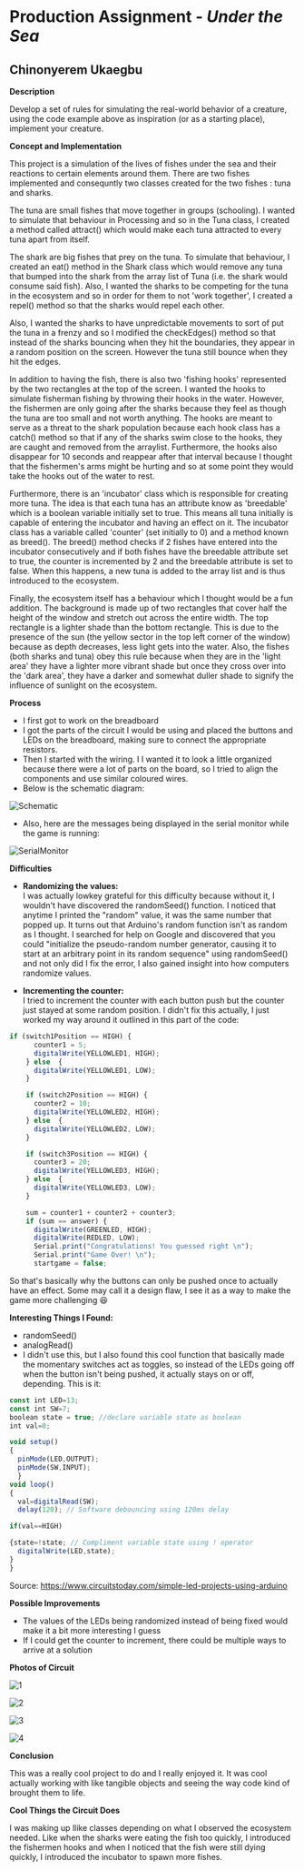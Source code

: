 # Production Assignment - *Under the Sea*

## Chinonyerem Ukaegbu


**Description**

Develop a set of rules for simulating the real-world behavior of a creature, using the code example above as inspiration (or as a starting place), implement your creature.

**Concept and Implementation**

This project is a simulation of the lives of fishes under the sea and their reactions to certain elements around them. There are two fishes implemented and consequntly two classes created for the two fishes : tuna and sharks. 

The tuna are small fishes that move together in groups (schooling). I wanted to simulate that behaviour in Processing and so in the Tuna class, I created a method called attract() which would make each tuna attracted to every tuna apart from itself. 

The  shark are big fishes that prey on the tuna. To simulate that behaviour, I created an eat() method in the Shark class which would remove any tuna that bumped into the shark from the array list of Tuna (i.e. the shark would consume said fish). Also, I wanted the sharks to be competing for the tuna in the ecosystem and so in order for them to not 'work together', I created a repel() method so that the sharks would repel each other.

Also, I wanted the sharks to have unpredictable movements to sort of put the tuna in a frenzy and so I modified the checkEdges() method so that instead of the sharks bouncing when they hit the boundaries, they appear in a random position on the screen. However the tuna still bounce when they hit the edges.

In addition to having the fish, there is also two 'fishing hooks' represented by the two rectangles at the top of the screen. I wanted the hooks to simulate fisherman fishing by throwing their hooks in the water. However, the fishermen are only going after the sharks because they feel as though the tuna are too small and not worth anything. The hooks are meant to serve as a threat to the shark population because each hook class has a catch() method so that if any of the sharks swim close to the hooks, they are caught and removed from the arraylist. Furthermore, the hooks also disappear for 10 seconds and reappear after that interval because I thought that the fishermen's arms might be hurting and so at some point they would take the hooks out of the water to rest.

Furthermore, there is an 'incubator' class which is responsible for creating more tuna. The idea is that each tuna has an attribute know as 'breedable' which is a boolean variable initially set to true. This means all tuna initially is capable of entering the incubator and having an effect on it. The incubator class has a variable called 'counter' (set initially to 0) and a method known as breed(). The breed() method checks if 2 fishes have entered into the incubator consecutively and if both fishes have the breedable attribute set to true, the counter is incremented  by 2 and the breedable attribute is set to false. When this happens, a new tuna is added to the array list and is thus introduced to the ecosystem.

Finally, the ecosystem itself has a behaviour which I thought would be a fun addition. The background is made up of two rectangles that cover half the height of the window and stretch out across the entire width. The top rectangle is a lighter shade than the bottom rectangle. This is due to the presence of the sun (the yellow sector in the top left corner of the window) because as depth decreases, less light gets into the water. Also, the fishes (both sharks and tuna) obey this rule because when they are in the 'light area' they have a lighter more vibrant shade but once they cross over into the 'dark area', they have a darker and somewhat duller shade to signify the influence of sunlight on the ecosystem.

**Process**

+ I first got to work on the breadboard
+ I got the parts of the circuit I would be using and placed the buttons and LEDs on the breadboard, making sure to connect the appropriate resistors.
+ Then I started with the wiring. I I wanted it to look a little organized because there were a lot of parts on the board, so I tried to align the components and use similar coloured wires.
+ Below is the schematic diagram:

![Schematic](images/Screenshot%20(298).jpg)

+ Also, here are the messages being displayed in the serial monitor while the game is running:

![SerialMonitor](images/Screenshot_(293).jpeg)

**Difficulties**

+ **Randomizing the values:**\
I was actually lowkey grateful for this difficulty because without it, I wouldn't have discovered the randomSeed() function. I noticed that anytime I printed the "random" value, it was the same number that popped up. It turns out that Arduino's random function isn't as random as I thought. I searched for help on Google and discovered that you could "initialize the pseudo-random number generator, causing it to start at an arbitrary point in its random sequence" using randomSeed() and not only did I fix the error, I also gained insight into how computers randomize values.

+ **Incrementing the counter:**\
I tried to increment the counter with each button push but the counter just stayed at some random position. I didn't fix this actually, I just worked my way around it outlined in this part of the code:

```js
if (switch1Position == HIGH) {
      counter1 = 5;
      digitalWrite(YELLOWLED1, HIGH);
    } else  {
      digitalWrite(YELLOWLED1, LOW);
    }

    if (switch2Position == HIGH) {
      counter2 = 10;
      digitalWrite(YELLOWLED2, HIGH);
    } else  {
      digitalWrite(YELLOWLED2, LOW);
    }

    if (switch3Position == HIGH) {
      counter3 = 20;
      digitalWrite(YELLOWLED3, HIGH);
    } else  {
      digitalWrite(YELLOWLED3, LOW);
    }

    sum = counter1 + counter2 + counter3;
    if (sum == answer) {
      digitalWrite(GREENLED, HIGH);
      digitalWrite(REDLED, LOW);
      Serial.print("Congratulations! You guessed right \n");
      Serial.print("Game Over! \n");
      startgame = false;
```
So that's basically why the buttons can only be pushed once to actually have an effect. Some may call it a design flaw, I see it as a way to make the game more challenging 😆

**Interesting Things I Found:**

+ randomSeed()
+ analogRead()
+ I didn't use this, but I also found this cool function that basically made the momentary switches act as toggles, so instead of the LEDs going off when the button isn't being pushed, it actually stays on or off, depending. This is it: 
```js
const int LED=13;
const int SW=7;
boolean state = true; //declare variable state as boolean
int val=0;

void setup()
{
  pinMode(LED,OUTPUT);
  pinMode(SW,INPUT);
  }
void loop()
{
  val=digitalRead(SW);
  delay(120); // Software debouncing using 120ms delay

if(val==HIGH)

{state=!state; // Compliment variable state using ! operator
  digitalWrite(LED,state);
}
}
```
Source: https://www.circuitstoday.com/simple-led-projects-using-arduino

**Possible Improvements**

+ The values of the LEDs being randomized instead of being fixed would make it a bit more interesting I guess
+ If I could get the counter to increment, there could be multiple ways to arrive at a solution

**Photos of Circuit**

![1](images/Screenshot%20(294).jpg)

![2](images/Screenshot%20(295).jpeg)

![3](images/Screenshot%20(296).jpg)

![4](images/Screenshot%20(297).jpeg)

**Conclusion**

This was a really cool project to do and I really enjoyed it. It was cool actually working with like tangible objects and seeing the way code kind of brought them to life.

**Cool Things the Circuit Does**

I was making up llike classes depending on what I observed the ecosystem needed. Like when the sharks were eating the fish too quickly, I introduced the fishermen hooks and when I noticed that the fish were still dying quickly, I introduced the incubator to spawn more fishes.

